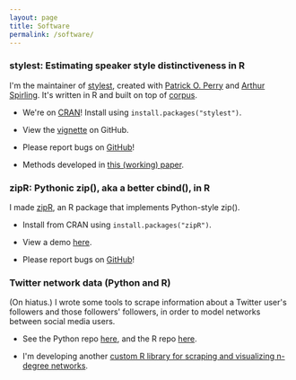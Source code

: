 ```yaml
---
layout: page
title: Software
permalink: /software/
---
```


### stylest: Estimating speaker style distinctiveness in R

I'm the maintainer of <a href="https://cran.r-project.org/web/packages/stylest">stylest</a>, created with <a href="https://github.com/patperry">Patrick O. Perry</a> and <a href="https://github.com/ArthurSpirling/">Arthur Spirling</a>. It's written in R and built on top of <a href="https://cran.r-project.org/web/packages/corpus/index.html">corpus</a>.

* We're on <a href="https://cran.r-project.org/web/packages/stylest">CRAN</a>! Install using `install.packages("stylest")`.

* View the <a href="https://github.com/leslie-huang/stylest/blob/master/vignettes/stylest-vignette.md">vignette</a> on GitHub.

* Please report bugs on <a href="https://github.com/leslie-huang/stylest/issues">GitHub</a>!

* Methods developed in <a href="https://papers.ssrn.com/sol3/papers.cfm?abstract_id=3235506">this (working) paper</a>.

### zipR: Pythonic zip(), aka a better cbind(), in R

I made <a href="https://cran.r-project.org/web/packages/zipR/">zipR</a>, an R package that implements Python-style zip().

* Install from CRAN using `install.packages("zipR")`.

* View a demo <a href="https://leslie-huang.github.io/zipr/zipr_demo.html">here</a>.

* Please report bugs on <a href="https://github.com/leslie-huang/zipR/issues">GitHub</a>!

### Twitter network data (Python and R)

(On hiatus.) I wrote some tools to scrape information about a Twitter user's followers and those followers' followers, in order to model networks between social media users.

* See the Python repo <a href="https://github.com/leslie-huang/twitter-ssscraper">here</a>, and the R repo <a href="https://github.com/leslie-huang/twitter-scrapeR">here</a>.

* I'm developing another <a href="https://github.com/leslie-huang/twitterNetworkGraphR">custom R library for scraping and visualizing n-degree networks</a>.
